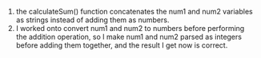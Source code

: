 1. the calculateSum() function concatenates the num1 and num2 variables as strings instead of adding them as numbers.
2. I worked onto convert num1 and num2 to numbers before performing the addition operation, so I make num1 and num2 parsed as integers before adding them together, and the result I get now is correct.